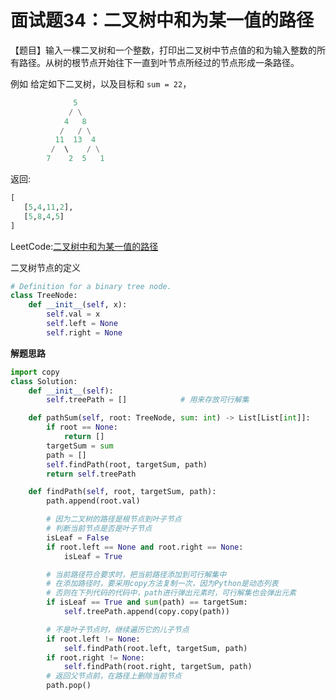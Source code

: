 # 面试题34：二叉树中和为某一值的路径

【题目】输入一棵二叉树和一个整数，打印出二叉树中节点值的和为输入整数的所有路径。从树的根节点开始往下一直到叶节点所经过的节点形成一条路径。





例如
给定如下二叉树，以及目标和 `sum = 22`，



```python
              5
             / \
            4   8
           /   / \
          11  13  4
         /  \    / \
        7    2  5   1
```

返回:

```python
[
   [5,4,11,2],
   [5,8,4,5]
]
```



LeetCode:[二叉树中和为某一值的路径](https://leetcode-cn.com/problems/er-cha-shu-zhong-he-wei-mou-yi-zhi-de-lu-jing-lcof/)



二叉树节点的定义

```Python
# Definition for a binary tree node.
class TreeNode:
    def __init__(self, x):
        self.val = x
        self.left = None
        self.right = None
```

**解题思路**

```Python
import copy
class Solution:
    def __init__(self):
        self.treePath = []            # 用来存放可行解集

    def pathSum(self, root: TreeNode, sum: int) -> List[List[int]]:
        if root == None:
            return []
        targetSum = sum
        path = []
        self.findPath(root, targetSum, path)
        return self.treePath

    def findPath(self, root, targetSum, path):
        path.append(root.val)

        # 因为二叉树的路径是根节点到叶子节点
        # 判断当前节点是否是叶子节点
        isLeaf = False
        if root.left == None and root.right == None:
            isLeaf = True

        # 当前路径符合要求时，把当前路径添加到可行解集中
        # 在添加路径时，要采用copy方法复制一次，因为Python是动态列表
        # 否则在下列代码的代码中，path进行弹出元素时，可行解集也会弹出元素
        if isLeaf == True and sum(path) == targetSum:
            self.treePath.append(copy.copy(path))

        # 不是叶子节点时，继续遍历它的儿子节点
        if root.left != None:
            self.findPath(root.left, targetSum, path)
        if root.right != None:
            self.findPath(root.right, targetSum, path)
        # 返回父节点前，在路径上删除当前节点
        path.pop()
```








